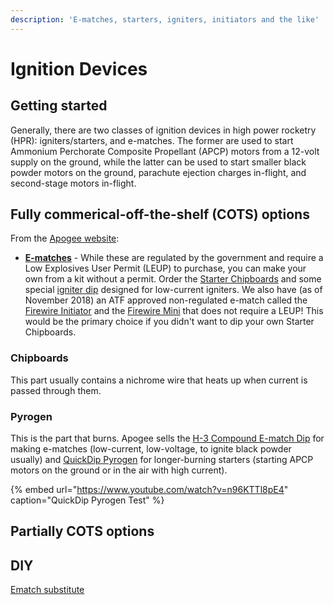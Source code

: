 ```yaml
---
description: 'E-matches, starters, igniters, initiators and the like'
---
```


# Ignition Devices

## Getting started

Generally, there are two classes of ignition devices in high power rocketry \(HPR\): igniters/starters, and e-matches. The former are used to start Ammonium Perchorate Composite Propellant \(APCP\) motors from a 12-volt supply on the ground, while the latter can be used to start smaller black powder motors on the ground, parachute ejection charges in-flight, and second-stage motors in-flight.

## Fully commerical-off-the-shelf \(COTS\) options

From the [Apogee website](https://www.apogeerockets.com/Rocket_Motors/AeroTech_Accessories/First_Fire_Igniter):

* [**E-matches**](http://www.apogeerockets.com/Rocket-Motors/Motor-Starters/Starter-Chipboard-6-pack) - While these are regulated by the government and require a Low Explosives User Permit \(LEUP\) to purchase, you can make your own from a kit without a permit. Order the [Starter Chipboards](https://www.apogeerockets.com/Rocket-Motors/Motor-Starters/Starter-Chipboard-6-pack) and some special [igniter dip](https://www.apogeerockets.com/Rocket-Motors/Motor-Starters/H3-Igniter-Dip) designed for low-current igniters. We also have \(as of November 2018\) an ATF approved non-regulated e-match called the [Firewire Initiator](https://www.apogeerockets.com/Rocket-Motors/Motor-Starters/Firewire-Initiator-6-pk) and the [Firewire Mini](https://www.apogeerockets.com/Rocket-Motors/Motor-Starters/Firewire-Mini-Initiator-6-pk) that does not require a LEUP! This would be the primary choice if you didn't want to dip your own Starter Chipboards.

### Chipboards

This part usually contains a nichrome wire that heats up when current is passed through them.

### Pyrogen

This is the part that burns. Apogee sells the [H-3 Compound E-match Dip](https://www.apogeerockets.com/Rocket-Motors/Motor-Starters/H3-Igniter-Dip) for making e-matches \(low-current, low-voltage, to ignite black powder usually\) and [QuickDip Pyrogen](https://www.apogeerockets.com/Rocket_Motors/Motor_Starters/QuickDip) for longer-burning starters \(starting APCP motors on the ground or in the air with high current\).

{% embed url="https://www.youtube.com/watch?v=n96KTTl8pE4" caption="QuickDip Pyrogen Test" %}

## Partially COTS options

## DIY

[Ematch substitute](http://www.perfectflite.com/Downloads/Making%20ematches.pdf)

